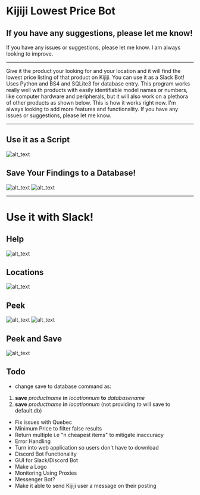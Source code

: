 # Kijiji Lowest Price Bot
## If you have any suggestions, please let me know!
If you have any issues or suggestions, please let me know. I am always looking to improve.

-------------------------------------------------------------------------------

Give it the product your looking for and your location and it will find the lowest price listing of that product on Kijiji. You can use it as a Slack Bot!
Uses Python and BS4 and SQLite3 for database entry.
This program works really well with products with easily identifiable model names or numbers, like computer hardware and peripherals, but it will also work on a plethora of other products as shown below. This is how it works right now. I'm always looking to add more features and functionality. If you have any issues or suggestions, please let me know.

-------------------------------------------------------------------------
## Use it as a Script
![alt_text](https://i.imgur.com/BufaLcg.png)

## Save Your Findings to a Database!
![alt_text](https://i.imgur.com/a5B5WTg.png)
![alt_text](https://i.imgur.com/jJ2Lb9T.png)

-------------------------------------------------------------------------
# Use it with Slack!
## Help
![alt_text](https://i.imgur.com/Yrm9J3l.png)

## Locations
![alt_text](https://i.imgur.com/Iy0pQhT.png)

## Peek
![alt_text](https://i.imgur.com/Ju1uKkr.png)
![alt_text](https://i.imgur.com/6yAFqCk.png)

## Peek and Save
![alt_text](https://i.imgur.com/L7SPHba.png)


## Todo
- change save to database command as:

1. **save** *productname* **in** *locationnum* **to** *databasename*
2. **save** *productname* **in** *locationnum* (not providing *to* will save to default.db)
- Fix issues with Quebec
- Minimum Price to filter false results
- Return multiple i.e "n cheapest items" to mitigate inaccuracy
- Error Handling
- Turn into web application so users don't have to download
- Discord Bot Functionality
- GUI for Slack/Discord Bot
- Make a Logo
- Monitoring Using Proxies
- Messenger Bot?
- Make it able to send Kijiji user a message on their posting
